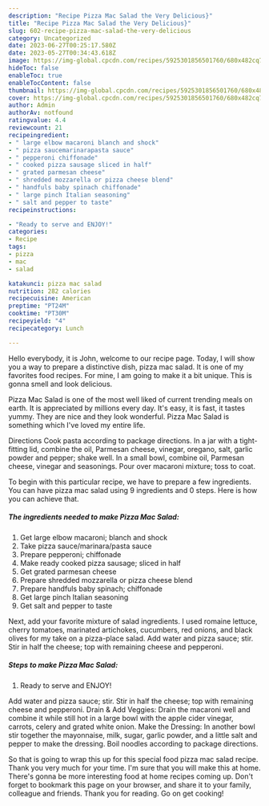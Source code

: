 ```yaml
---
description: "Recipe Pizza Mac Salad the Very Delicious}"
title: "Recipe Pizza Mac Salad the Very Delicious}"
slug: 602-recipe-pizza-mac-salad-the-very-delicious
category: Uncategorized
date: 2023-06-27T00:25:17.580Z
date: 2023-05-27T00:34:43.618Z
image: https://img-global.cpcdn.com/recipes/5925301856501760/680x482cq70/pizza-mac-salad-recipe-main-photo.jpg
hideToc: false
enableToc: true
enableTocContent: false
thumbnail: https://img-global.cpcdn.com/recipes/5925301856501760/680x482cq70/pizza-mac-salad-recipe-main-photo.jpg
cover: https://img-global.cpcdn.com/recipes/5925301856501760/680x482cq70/pizza-mac-salad-recipe-main-photo.jpg
author: Admin
authorAv: notfound
ratingvalue: 4.4
reviewcount: 21
recipeingredient:
- " large elbow macaroni blanch and shock"
- " pizza saucemarinarapasta sauce"
- " pepperoni chiffonade"
- " cooked pizza sausage sliced in half"
- " grated parmesan cheese"
- " shredded mozzarella or pizza cheese blend"
- " handfuls baby spinach chiffonade"
- " large pinch Italian seasoning"
- " salt and pepper to taste"
recipeinstructions:

- "Ready to serve and ENJOY!"
categories:
- Recipe
tags:
- pizza
- mac
- salad

katakunci: pizza mac salad 
nutrition: 282 calories
recipecuisine: American
preptime: "PT24M"
cooktime: "PT30M"
recipeyield: "4"
recipecategory: Lunch

---
```



Hello everybody, it is John, welcome to our recipe page. Today, I will show you a way to prepare a distinctive dish, pizza mac salad. It is one of my favorites food recipes. For mine, I am going to make it a bit unique. This is gonna smell and look delicious.

Pizza Mac Salad is one of the most well liked of current trending meals on earth. It is appreciated by millions every day. It's easy, it is fast, it tastes yummy. They are nice and they look wonderful. Pizza Mac Salad is something which I've loved my entire life.

Directions Cook pasta according to package directions. In a jar with a tight-fitting lid, combine the oil, Parmesan cheese, vinegar, oregano, salt, garlic powder and pepper; shake well. In a small bowl, combine oil, Parmesan cheese, vinegar and seasonings. Pour over macaroni mixture; toss to coat.


To begin with this particular recipe, we have to prepare a few ingredients. You can have pizza mac salad using 9 ingredients and 0 steps. Here is how you can achieve that.

<!--inarticleads1-->

##### The ingredients needed to make Pizza Mac Salad:

1. Get  large elbow macaroni; blanch and shock
1. Take  pizza sauce/marinara/pasta sauce
1. Prepare  pepperoni; chiffonade
1. Make ready  cooked pizza sausage; sliced in half
1. Get  grated parmesan cheese
1. Prepare  shredded mozzarella or pizza cheese blend
1. Prepare  handfuls baby spinach; chiffonade
1. Get  large pinch Italian seasoning
1. Get  salt and pepper to taste


Next, add your favorite mixture of salad ingredients. I used romaine lettuce, cherry tomatoes, marinated artichokes, cucumbers, red onions, and black olives for my take on a pizza-place salad. Add water and pizza sauce; stir. Stir in half the cheese; top with remaining cheese and pepperoni. 

<!--inarticleads2-->

##### Steps to make Pizza Mac Salad:


1. Ready to serve and ENJOY!

Add water and pizza sauce; stir. Stir in half the cheese; top with remaining cheese and pepperoni. Drain &amp; Add Veggies: Drain the macaroni well and combine it while still hot in a large bowl with the apple cider vinegar, carrots, celery and grated white onion. Make the Dressing: In another bowl stir together the mayonnaise, milk, sugar, garlic powder, and a little salt and pepper to make the dressing. Boil noodles according to package directions. 

So that is going to wrap this up for this special food pizza mac salad recipe. Thank you very much for your time. I'm sure that you will make this at home. There's gonna be more interesting food at home recipes coming up. Don't forget to bookmark this page on your browser, and share it to your family, colleague and friends. Thank you for reading. Go on get cooking!
